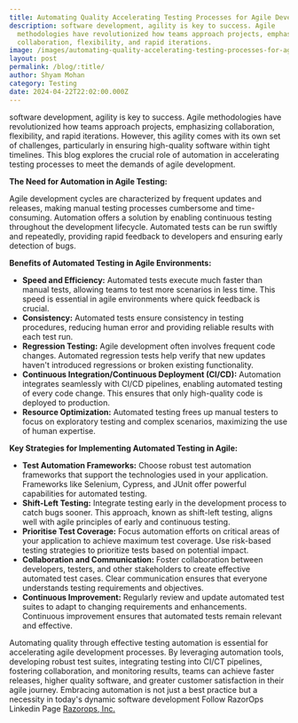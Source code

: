 ```yaml
---
title: Automating Quality Accelerating Testing Processes for Agile Development
description: software development, agility is key to success. Agile
  methodologies have revolutionized how teams approach projects, emphasizing
  collaboration, flexibility, and rapid iterations.
image: /images/automating-quality-accelerating-testing-processes-for-agile-development.png.webp
layout: post
permalink: /blog/:title/
author: Shyam Mohan
category: Testing
date: 2024-04-22T22:02:00.000Z
---
```

software development, agility is key to success. Agile methodologies have revolutionized how teams approach projects, emphasizing collaboration, flexibility, and rapid iterations. However, this agility comes with its own set of challenges, particularly in ensuring high-quality software within tight timelines. This blog explores the crucial role of automation in accelerating testing processes to meet the demands of agile development.

**The Need for Automation in Agile Testing:**

Agile development cycles are characterized by frequent updates and releases, making manual testing processes cumbersome and time-consuming. Automation offers a solution by enabling continuous testing throughout the development lifecycle. Automated tests can be run swiftly and repeatedly, providing rapid feedback to developers and ensuring early detection of bugs.

**Benefits of Automated Testing in Agile Environments:**

-   **Speed and Efficiency:**  Automated tests execute much faster than manual tests, allowing teams to test more scenarios in less time. This speed is essential in agile environments where quick feedback is crucial.
-   **Consistency:** Automated tests ensure consistency in testing procedures, reducing human error and providing reliable results with each test run.
-   **Regression Testing:** Agile development often involves frequent code changes. Automated regression tests help verify that new updates haven't introduced regressions or broken existing functionality.
-   **Continuous Integration/Continuous Deployment (CI/CD):**  Automation integrates seamlessly with CI/CD pipelines, enabling automated testing of every code change. This ensures that only high-quality code is deployed to production.
-   **Resource Optimization:** Automated testing frees up manual testers to focus on exploratory testing and complex scenarios, maximizing the use of human expertise.

**Key Strategies for Implementing Automated Testing in Agile:**

-   **Test Automation Frameworks:**  Choose robust test automation frameworks that support the technologies used in your application. Frameworks like Selenium, Cypress, and JUnit offer powerful capabilities for automated testing.
-   **Shift-Left Testing:**  Integrate testing early in the development process to catch bugs sooner. This approach, known as shift-left testing, aligns well with agile principles of early and continuous testing.
-   **Prioritise Test Coverage:**  Focus automation efforts on critical areas of your application to achieve maximum test coverage. Use risk-based testing strategies to prioritize tests based on potential impact.
-   **Collaboration and Communication:** Foster collaboration between developers, testers, and other stakeholders to create effective automated test cases. Clear communication ensures that everyone understands testing requirements and objectives.
-   **Continuous Improvement:** Regularly review and update automated test suites to adapt to changing requirements and enhancements. Continuous improvement ensures that automated tests remain relevant and effective.

Automating quality through effective testing automation is essential for accelerating agile development processes. By leveraging automation tools, developing robust test suites, integrating testing into CI/CT pipelines, fostering collaboration, and monitoring results, teams can achieve faster releases, higher quality software, and greater customer satisfaction in their agile journey. Embracing automation is not just a best practice but a necessity in today's dynamic software development Follow RazorOps Linkedin Page  [Razorops, Inc.](https://www.linkedin.com/company/razorops)
